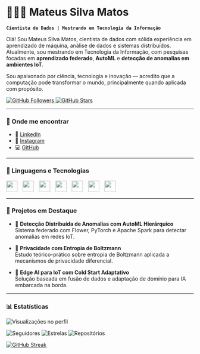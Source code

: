 # 👨🏻‍💻 Mateus Silva Matos

**`Cientista de Dados | Mestrando em Tecnologia da Informação`**

Olá! Sou Mateus Silva Matos, cientista de dados com sólida experiência em aprendizado de máquina, análise de dados e sistemas distribuídos.  
Atualmente, sou mestrando em Tecnologia da Informação, com pesquisas focadas em **aprendizado federado**, **AutoML** e **detecção de anomalias em ambientes IoT**.

Sou apaixonado por ciência, tecnologia e inovação — acredito que a computação pode transformar o mundo, principalmente quando aplicada com propósito.

<p align="left">
  <a href="https://github.com/MateusSilva12">
    <img alt="GitHub Followers" src="https://custom-icon-badges.demolab.com/github/followers/MateusSilva12?color=236ad3&labelColor=1155ba&style=for-the-badge&logo=github&label=Seguidores&logoColor=white" />
  </a>
  <a href="https://github.com/MateusSilva12?tab=repositories&sort=stargazers">
    <img alt="GitHub Stars" src="https://custom-icon-badges.demolab.com/github/stars/MateusSilva12?color=55960c&style=for-the-badge&labelColor=488207&logo=star&label=Estrelas" />
  </a>
</p>

---

### 🔗 Onde me encontrar

- 💼 [LinkedIn](https://www.linkedin.com/in/mateus-silva-matos/)
- 📸 [Instagram](https://www.instagram.com/mateusmatos001/)
- 💻 [GitHub](https://github.com/MateusSilva12)

---

### 🤖 Linguagens e Tecnologias

<img src="https://cdn.jsdelivr.net/gh/devicons/devicon@latest/icons/python/python-original.svg" width="30px" style="padding-right: 10px;" />
<img src="https://cdn.jsdelivr.net/gh/devicons/devicon@latest/icons/pytorch/pytorch-original.svg" width="30px" style="padding-right: 10px;" />
<img src="https://cdn.jsdelivr.net/gh/devicons/devicon@latest/icons/tensorflow/tensorflow-original.svg" width="30px" style="padding-right: 10px;" />
<img src="https://cdn.jsdelivr.net/gh/devicons/devicon@latest/icons/jupyter/jupyter-original.svg" width="30px" style="padding-right: 10px;" />
<img src="https://cdn.jsdelivr.net/gh/devicons/devicon@latest/icons/docker/docker-original.svg" width="30px" style="padding-right: 10px;" />
<img src="https://cdn.jsdelivr.net/gh/devicons/devicon@latest/icons/git/git-original.svg" width="30px" style="padding-right: 10px;" />
<img src="https://cdn.jsdelivr.net/gh/devicons/devicon@latest/icons/linux/linux-original.svg" width="30px" style="padding-right: 10px;" />

---

### 🧠 Projetos em Destaque

- 🚦 **Detecção Distribuída de Anomalias com AutoML Hierárquico**  
  Sistema federado com Flower, PyTorch e Apache Spark para detectar anomalias em redes IoT.

- 🔐 **Privacidade com Entropia de Boltzmann**  
  Estudo teórico-prático sobre entropia de Boltzmann aplicada a mecanismos de privacidade diferencial.

- 📡 **Edge AI para IoT com Cold Start Adaptativo**  
  Solução baseada em fusão de dados e adaptação de domínio para IA embarcada na borda.

---

### 📊 Estatísticas

![Visualizações no perfil](https://komarev.com/ghpvc/?username=MateusSilva12&style=for-the-badge&color=blue)

<p align="left">
  <img src="https://img.shields.io/github/followers/MateusSilva12?style=for-the-badge" alt="Seguidores">
  <img src="https://img.shields.io/github/stars/MateusSilva12?style=for-the-badge" alt="Estrelas">
  <img src="https://img.shields.io/github/repos/MateusSilva12?style=for-the-badge" alt="Repositórios">
</p>

[![GitHub Streak](https://streak-stats.demolab.com/?user=MateusSilva12&theme=tokyonight&hide_border=true)](https://git.io/streak-stats)
